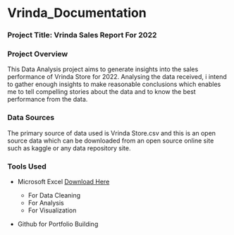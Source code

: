 # Vrinda_Documentation

### Project Title: Vrinda Sales Report For 2022

### Project Overview
This Data Analysis project aims to generate insights into the sales performance of Vrinda Store for 2022. Analysing the data received, i intend to gather enough insights to make reasonable conclusions which enables me to tell compelling stories about the data and to know the best performance from the data.

### Data Sources
The primary source of data used is Vrinda Store.csv and this is an open source data which can be downloaded from an open source online site such as kaggle or any data repository site.

### Tools Used
- Microsoft Excel [Download Here](https://www.microsoft.com) 
   - For Data Cleaning
   - For Analysis
   - For Visualization
    
- Github for Portfolio Building
